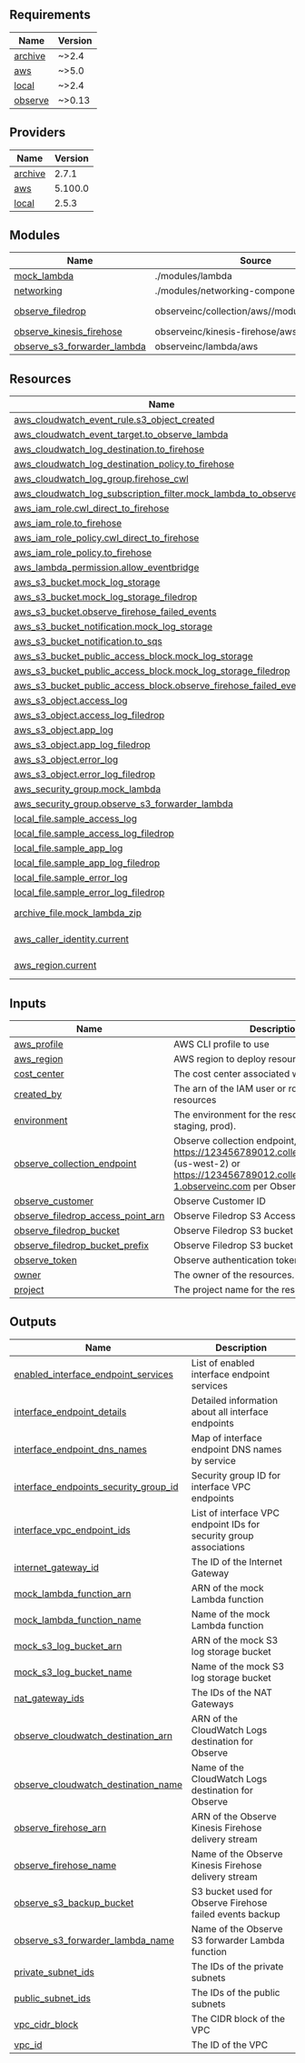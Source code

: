 <!-- BEGIN_TF_DOCS -->
## Requirements

| Name | Version |
|------|---------|
| <a name="requirement_archive"></a> [archive](#requirement\_archive) | ~>2.4 |
| <a name="requirement_aws"></a> [aws](#requirement\_aws) | ~>5.0 |
| <a name="requirement_local"></a> [local](#requirement\_local) | ~>2.4 |
| <a name="requirement_observe"></a> [observe](#requirement\_observe) | ~>0.13 |

## Providers

| Name | Version |
|------|---------|
| <a name="provider_archive"></a> [archive](#provider\_archive) | 2.7.1 |
| <a name="provider_aws"></a> [aws](#provider\_aws) | 5.100.0 |
| <a name="provider_local"></a> [local](#provider\_local) | 2.5.3 |

## Modules

| Name | Source | Version |
|------|--------|---------|
| <a name="module_mock_lambda"></a> [mock\_lambda](#module\_mock\_lambda) | ./modules/lambda | n/a |
| <a name="module_networking"></a> [networking](#module\_networking) | ./modules/networking-components | n/a |
| <a name="module_observe_filedrop"></a> [observe\_filedrop](#module\_observe\_filedrop) | observeinc/collection/aws//modules/forwarder | >= 2.10 |
| <a name="module_observe_kinesis_firehose"></a> [observe\_kinesis\_firehose](#module\_observe\_kinesis\_firehose) | observeinc/kinesis-firehose/aws | 2.4.1 |
| <a name="module_observe_s3_forwarder_lambda"></a> [observe\_s3\_forwarder\_lambda](#module\_observe\_s3\_forwarder\_lambda) | observeinc/lambda/aws | 3.6.0 |

## Resources

| Name | Type |
|------|------|
| [aws_cloudwatch_event_rule.s3_object_created](https://registry.terraform.io/providers/hashicorp/aws/latest/docs/resources/cloudwatch_event_rule) | resource |
| [aws_cloudwatch_event_target.to_observe_lambda](https://registry.terraform.io/providers/hashicorp/aws/latest/docs/resources/cloudwatch_event_target) | resource |
| [aws_cloudwatch_log_destination.to_firehose](https://registry.terraform.io/providers/hashicorp/aws/latest/docs/resources/cloudwatch_log_destination) | resource |
| [aws_cloudwatch_log_destination_policy.to_firehose](https://registry.terraform.io/providers/hashicorp/aws/latest/docs/resources/cloudwatch_log_destination_policy) | resource |
| [aws_cloudwatch_log_group.firehose_cwl](https://registry.terraform.io/providers/hashicorp/aws/latest/docs/resources/cloudwatch_log_group) | resource |
| [aws_cloudwatch_log_subscription_filter.mock_lambda_to_observe](https://registry.terraform.io/providers/hashicorp/aws/latest/docs/resources/cloudwatch_log_subscription_filter) | resource |
| [aws_iam_role.cwl_direct_to_firehose](https://registry.terraform.io/providers/hashicorp/aws/latest/docs/resources/iam_role) | resource |
| [aws_iam_role.to_firehose](https://registry.terraform.io/providers/hashicorp/aws/latest/docs/resources/iam_role) | resource |
| [aws_iam_role_policy.cwl_direct_to_firehose](https://registry.terraform.io/providers/hashicorp/aws/latest/docs/resources/iam_role_policy) | resource |
| [aws_iam_role_policy.to_firehose](https://registry.terraform.io/providers/hashicorp/aws/latest/docs/resources/iam_role_policy) | resource |
| [aws_lambda_permission.allow_eventbridge](https://registry.terraform.io/providers/hashicorp/aws/latest/docs/resources/lambda_permission) | resource |
| [aws_s3_bucket.mock_log_storage](https://registry.terraform.io/providers/hashicorp/aws/latest/docs/resources/s3_bucket) | resource |
| [aws_s3_bucket.mock_log_storage_filedrop](https://registry.terraform.io/providers/hashicorp/aws/latest/docs/resources/s3_bucket) | resource |
| [aws_s3_bucket.observe_firehose_failed_events](https://registry.terraform.io/providers/hashicorp/aws/latest/docs/resources/s3_bucket) | resource |
| [aws_s3_bucket_notification.mock_log_storage](https://registry.terraform.io/providers/hashicorp/aws/latest/docs/resources/s3_bucket_notification) | resource |
| [aws_s3_bucket_notification.to_sqs](https://registry.terraform.io/providers/hashicorp/aws/latest/docs/resources/s3_bucket_notification) | resource |
| [aws_s3_bucket_public_access_block.mock_log_storage](https://registry.terraform.io/providers/hashicorp/aws/latest/docs/resources/s3_bucket_public_access_block) | resource |
| [aws_s3_bucket_public_access_block.mock_log_storage_filedrop](https://registry.terraform.io/providers/hashicorp/aws/latest/docs/resources/s3_bucket_public_access_block) | resource |
| [aws_s3_bucket_public_access_block.observe_firehose_failed_events](https://registry.terraform.io/providers/hashicorp/aws/latest/docs/resources/s3_bucket_public_access_block) | resource |
| [aws_s3_object.access_log](https://registry.terraform.io/providers/hashicorp/aws/latest/docs/resources/s3_object) | resource |
| [aws_s3_object.access_log_filedrop](https://registry.terraform.io/providers/hashicorp/aws/latest/docs/resources/s3_object) | resource |
| [aws_s3_object.app_log](https://registry.terraform.io/providers/hashicorp/aws/latest/docs/resources/s3_object) | resource |
| [aws_s3_object.app_log_filedrop](https://registry.terraform.io/providers/hashicorp/aws/latest/docs/resources/s3_object) | resource |
| [aws_s3_object.error_log](https://registry.terraform.io/providers/hashicorp/aws/latest/docs/resources/s3_object) | resource |
| [aws_s3_object.error_log_filedrop](https://registry.terraform.io/providers/hashicorp/aws/latest/docs/resources/s3_object) | resource |
| [aws_security_group.mock_lambda](https://registry.terraform.io/providers/hashicorp/aws/latest/docs/resources/security_group) | resource |
| [aws_security_group.observe_s3_forwarder_lambda](https://registry.terraform.io/providers/hashicorp/aws/latest/docs/resources/security_group) | resource |
| [local_file.sample_access_log](https://registry.terraform.io/providers/hashicorp/local/latest/docs/resources/file) | resource |
| [local_file.sample_access_log_filedrop](https://registry.terraform.io/providers/hashicorp/local/latest/docs/resources/file) | resource |
| [local_file.sample_app_log](https://registry.terraform.io/providers/hashicorp/local/latest/docs/resources/file) | resource |
| [local_file.sample_app_log_filedrop](https://registry.terraform.io/providers/hashicorp/local/latest/docs/resources/file) | resource |
| [local_file.sample_error_log](https://registry.terraform.io/providers/hashicorp/local/latest/docs/resources/file) | resource |
| [local_file.sample_error_log_filedrop](https://registry.terraform.io/providers/hashicorp/local/latest/docs/resources/file) | resource |
| [archive_file.mock_lambda_zip](https://registry.terraform.io/providers/hashicorp/archive/latest/docs/data-sources/file) | data source |
| [aws_caller_identity.current](https://registry.terraform.io/providers/hashicorp/aws/latest/docs/data-sources/caller_identity) | data source |
| [aws_region.current](https://registry.terraform.io/providers/hashicorp/aws/latest/docs/data-sources/region) | data source |

## Inputs

| Name | Description | Type | Default | Required |
|------|-------------|------|---------|:--------:|
| <a name="input_aws_profile"></a> [aws\_profile](#input\_aws\_profile) | AWS CLI profile to use | `string` | `null` | no |
| <a name="input_aws_region"></a> [aws\_region](#input\_aws\_region) | AWS region to deploy resources | `string` | `null` | no |
| <a name="input_cost_center"></a> [cost\_center](#input\_cost\_center) | The cost center associated with the resources. | `string` | `null` | no |
| <a name="input_created_by"></a> [created\_by](#input\_created\_by) | The arn of the IAM user or role that create the resources | `string` | n/a | yes |
| <a name="input_environment"></a> [environment](#input\_environment) | The environment for the resources (e.g., dev, staging, prod). | `string` | n/a | yes |
| <a name="input_observe_collection_endpoint"></a> [observe\_collection\_endpoint](#input\_observe\_collection\_endpoint) | Observe collection endpoint, e.g. https://123456789012.collect.observeinc.com (us-west-2) or https://123456789012.collect.us-east-1.observeinc.com per Observe docs | `string` | n/a | yes |
| <a name="input_observe_customer"></a> [observe\_customer](#input\_observe\_customer) | Observe Customer ID | `string` | n/a | yes |
| <a name="input_observe_filedrop_access_point_arn"></a> [observe\_filedrop\_access\_point\_arn](#input\_observe\_filedrop\_access\_point\_arn) | Observe Filedrop S3 Access Point ARN | `string` | `""` | no |
| <a name="input_observe_filedrop_bucket"></a> [observe\_filedrop\_bucket](#input\_observe\_filedrop\_bucket) | Observe Filedrop S3 bucket name | `string` | `""` | no |
| <a name="input_observe_filedrop_bucket_prefix"></a> [observe\_filedrop\_bucket\_prefix](#input\_observe\_filedrop\_bucket\_prefix) | Observe Filedrop S3 bucket prefix | `string` | `""` | no |
| <a name="input_observe_token"></a> [observe\_token](#input\_observe\_token) | Observe authentication token | `string` | n/a | yes |
| <a name="input_owner"></a> [owner](#input\_owner) | The owner of the resources. | `string` | n/a | yes |
| <a name="input_project"></a> [project](#input\_project) | The project name for the resources. | `string` | n/a | yes |

## Outputs

| Name | Description |
|------|-------------|
| <a name="output_enabled_interface_endpoint_services"></a> [enabled\_interface\_endpoint\_services](#output\_enabled\_interface\_endpoint\_services) | List of enabled interface endpoint services |
| <a name="output_interface_endpoint_details"></a> [interface\_endpoint\_details](#output\_interface\_endpoint\_details) | Detailed information about all interface endpoints |
| <a name="output_interface_endpoint_dns_names"></a> [interface\_endpoint\_dns\_names](#output\_interface\_endpoint\_dns\_names) | Map of interface endpoint DNS names by service |
| <a name="output_interface_endpoints_security_group_id"></a> [interface\_endpoints\_security\_group\_id](#output\_interface\_endpoints\_security\_group\_id) | Security group ID for interface VPC endpoints |
| <a name="output_interface_vpc_endpoint_ids"></a> [interface\_vpc\_endpoint\_ids](#output\_interface\_vpc\_endpoint\_ids) | List of interface VPC endpoint IDs for security group associations |
| <a name="output_internet_gateway_id"></a> [internet\_gateway\_id](#output\_internet\_gateway\_id) | The ID of the Internet Gateway |
| <a name="output_mock_lambda_function_arn"></a> [mock\_lambda\_function\_arn](#output\_mock\_lambda\_function\_arn) | ARN of the mock Lambda function |
| <a name="output_mock_lambda_function_name"></a> [mock\_lambda\_function\_name](#output\_mock\_lambda\_function\_name) | Name of the mock Lambda function |
| <a name="output_mock_s3_log_bucket_arn"></a> [mock\_s3\_log\_bucket\_arn](#output\_mock\_s3\_log\_bucket\_arn) | ARN of the mock S3 log storage bucket |
| <a name="output_mock_s3_log_bucket_name"></a> [mock\_s3\_log\_bucket\_name](#output\_mock\_s3\_log\_bucket\_name) | Name of the mock S3 log storage bucket |
| <a name="output_nat_gateway_ids"></a> [nat\_gateway\_ids](#output\_nat\_gateway\_ids) | The IDs of the NAT Gateways |
| <a name="output_observe_cloudwatch_destination_arn"></a> [observe\_cloudwatch\_destination\_arn](#output\_observe\_cloudwatch\_destination\_arn) | ARN of the CloudWatch Logs destination for Observe |
| <a name="output_observe_cloudwatch_destination_name"></a> [observe\_cloudwatch\_destination\_name](#output\_observe\_cloudwatch\_destination\_name) | Name of the CloudWatch Logs destination for Observe |
| <a name="output_observe_firehose_arn"></a> [observe\_firehose\_arn](#output\_observe\_firehose\_arn) | ARN of the Observe Kinesis Firehose delivery stream |
| <a name="output_observe_firehose_name"></a> [observe\_firehose\_name](#output\_observe\_firehose\_name) | Name of the Observe Kinesis Firehose delivery stream |
| <a name="output_observe_s3_backup_bucket"></a> [observe\_s3\_backup\_bucket](#output\_observe\_s3\_backup\_bucket) | S3 bucket used for Observe Firehose failed events backup |
| <a name="output_observe_s3_forwarder_lambda_name"></a> [observe\_s3\_forwarder\_lambda\_name](#output\_observe\_s3\_forwarder\_lambda\_name) | Name of the Observe S3 forwarder Lambda function |
| <a name="output_private_subnet_ids"></a> [private\_subnet\_ids](#output\_private\_subnet\_ids) | The IDs of the private subnets |
| <a name="output_public_subnet_ids"></a> [public\_subnet\_ids](#output\_public\_subnet\_ids) | The IDs of the public subnets |
| <a name="output_vpc_cidr_block"></a> [vpc\_cidr\_block](#output\_vpc\_cidr\_block) | The CIDR block of the VPC |
| <a name="output_vpc_id"></a> [vpc\_id](#output\_vpc\_id) | The ID of the VPC |
<!-- END_TF_DOCS -->